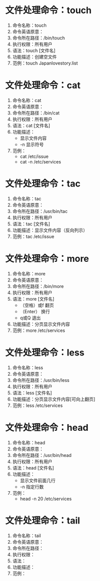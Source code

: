 # 文件处理命令：touch
1. 命令名称：touch
2. 命令英语原意：
3. 命令所在路径：/bin/touch
4. 执行权限：所有用户
5. 语法：touch [文件名]
6. 功能描述：创建空文件
7. 范例：touch Japanlovestory.list
# 文件处理命令：cat
1. 命令名称：cat
2. 命令英语原意：
3. 命令所在路径：/bin/cat
4. 执行权限：所有用户
5. 语法：cat [文件名]
6. 功能描述：
    * 显示文件内容
    * -n 显示符号
7. 范例：
    * cat /etc/issue
    * cat -n /etc/services
# 文件处理命令：tac
1. 命令名称：tac
2. 命令英语原意：
3. 命令所在路径：/usr/bin/tac
4. 执行权限：所有用户
5. 语法：tac [文件名]
6. 功能描述：显示文件内容（反向列示）
7. 范例：tac /etc/issue
# 文件处理命令：more
1. 命令名称：more
2. 命令英语原意：
3. 命令所在路径：/bin/more
4. 执行权限：所有用户
5. 语法：more [文件名]
    * （空格）或f   翻页
    * （Enter）    换行
    *  q或Q        退出
6. 功能描述：分页显示文件内容
7. 范例：more /etc/services
# 文件处理命令：less
1. 命令名称：less
2. 命令英语原意：
3. 命令所在路径：/usr/bin/less
4. 执行权限：所有用户
5. 语法：less [文件名]
6. 功能描述：分页显示文件内容[可向上翻页]
7. 范例：less /etc/services
# 文件处理命令：head
1. 命令名称：head
2. 命令英语原意：
3. 命令所在路径：/usr/bin/head
4. 执行权限：所有用户
5. 语法：head [文件名]
6. 功能描述：
    * 显示文件前面几行
    * -n 指定行数
7. 范例：
    * head -n 20 /etc/services
# 文件处理命令：tail
1. 命令名称：tail
2. 命令英语原意：
3. 命令所在路径：
4. 执行权限：
5. 语法：
6. 功能描述：
7. 范例：